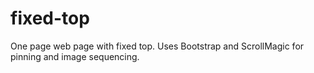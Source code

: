 # fixed-top
One page web page with fixed top. Uses Bootstrap and ScrollMagic for pinning and image sequencing.
